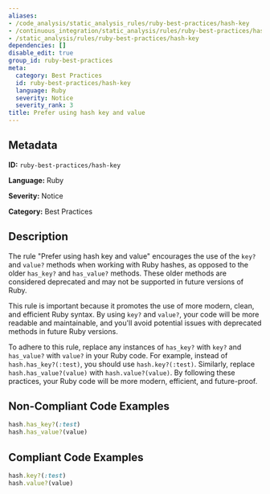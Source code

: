 ```yaml
---
aliases:
- /code_analysis/static_analysis_rules/ruby-best-practices/hash-key
- /continuous_integration/static_analysis/rules/ruby-best-practices/hash-key
- /static_analysis/rules/ruby-best-practices/hash-key
dependencies: []
disable_edit: true
group_id: ruby-best-practices
meta:
  category: Best Practices
  id: ruby-best-practices/hash-key
  language: Ruby
  severity: Notice
  severity_rank: 3
title: Prefer using hash key and value
---
```

<!--  SOURCED FROM https://github.com/DataDog/datadog-static-analyzer-rule-docs -->


## Metadata
**ID:** `ruby-best-practices/hash-key`

**Language:** Ruby

**Severity:** Notice

**Category:** Best Practices

## Description
The rule "Prefer using hash key and value" encourages the use of the `key?` and `value?` methods when working with Ruby hashes, as opposed to the older `has_key?` and `has_value?` methods. These older methods are considered deprecated and may not be supported in future versions of Ruby. 

This rule is important because it promotes the use of more modern, clean, and efficient Ruby syntax. By using `key?` and `value?`, your code will be more readable and maintainable, and you'll avoid potential issues with deprecated methods in future Ruby versions.

To adhere to this rule, replace any instances of `has_key?` with `key?` and `has_value?` with `value?` in your Ruby code. For example, instead of `hash.has_key?(:test)`, you should use `hash.key?(:test)`. Similarly, replace `hash.has_value?(value)` with `hash.value?(value)`. By following these practices, your Ruby code will be more modern, efficient, and future-proof.

## Non-Compliant Code Examples
```ruby
hash.has_key?(:test)
hash.has_value?(value)
```

## Compliant Code Examples
```ruby
hash.key?(:test)
hash.value?(value)
```
